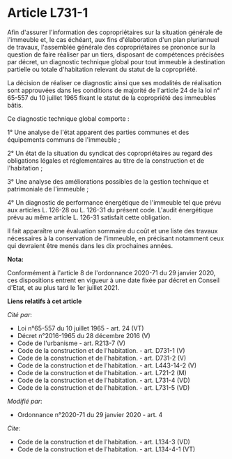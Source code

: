 # Article L731-1

Afin d'assurer l'information des copropriétaires sur la situation générale de l'immeuble et, le cas échéant, aux fins
d'élaboration d'un plan pluriannuel de travaux, l'assemblée générale des copropriétaires se prononce sur la question de faire
réaliser par un tiers, disposant de compétences précisées par décret, un diagnostic technique global pour tout immeuble à
destination partielle ou totale d'habitation relevant du statut de la copropriété.

La décision de réaliser ce diagnostic ainsi que ses modalités de réalisation sont approuvées dans les conditions de majorité
de l'article 24 de la loi n° 65-557 du 10 juillet 1965 fixant le statut de la copropriété des immeubles bâtis.

Ce diagnostic technique global comporte :

1° Une analyse de l'état apparent des parties communes et des équipements communs de l'immeuble ;

2° Un état de la situation du syndicat des copropriétaires au regard des obligations légales et réglementaires au titre de la
construction et de l'habitation ;

3° Une analyse des améliorations possibles de la gestion technique et patrimoniale de l'immeuble ;

4° Un diagnostic de performance énergétique de l'immeuble tel que prévu aux articles L. 126-28 ou L. 126-31 du présent code.
L'audit énergétique prévu au même article L. 126-31 satisfait cette obligation.

Il fait apparaître une évaluation sommaire du coût et une liste des travaux nécessaires à la conservation de l'immeuble, en
précisant notamment ceux qui devraient être menés dans les dix prochaines années.

**Nota:**

Conformément à l'article 8 de l'ordonnance 2020-71 du 29 janvier 2020, ces dispositions entrent en vigueur à une date fixée
par décret en Conseil d'Etat, et au plus tard le 1er juillet 2021.

**Liens relatifs à cet article**

_Cité par_:

  - Loi n°65-557 du 10 juillet 1965 - art. 24 (VT)
  - Décret n°2016-1965 du 28 décembre 2016 (V)
  - Code de l'urbanisme - art. R213-7 (V)
  - Code de la construction et de l'habitation. - art. D731-1 (V)
  - Code de la construction et de l'habitation. - art. D731-2 (V)
  - Code de la construction et de l'habitation. - art. L443-14-2 (V)
  - Code de la construction et de l'habitation. - art. L721-2 (M)
  - Code de la construction et de l'habitation. - art. L731-4 (VD)
  - Code de la construction et de l'habitation. - art. L731-5 (VD)

_Modifié par_:

  - Ordonnance n°2020-71 du 29 janvier 2020 - art. 4

_Cite_:

  - Code de la construction et de l'habitation. - art. L134-3 (VD)
  - Code de la construction et de l'habitation. - art. L134-4-1 (VT)
